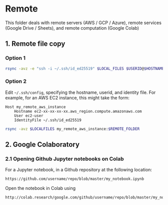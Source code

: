 # Remote

This folder deals with remote servers (AWS / GCP / Azure),
remote services (Google Drive / Sheets), and
remote computation (Google Colab)

## 1. Remote file copy

### Option 1

```bash
rsync -avz -e "ssh -i ~/.ssh/id_ed25519" $LOCAL_FILES $USERID@$HOSTNAME:$REMOTE_FOLDER
```

### Option 2

Edit `~/.ssh/config`, specifying the hostname, userid, and identity file.
For example, for an AWS EC2 instance, this might take the form:

```
Host my_remote_aws_instance
    Hostname ec2-xx-xx-xx-xx.aws_region.compute.amazonaws.com
    User ec2-user
    IdentityFile ~/.ssh/id_ed25519
```

```bash
rsync -avz $LOCALFILES my_remote_aws_instance:$REMOTE_FOLDER
```

## 2. Google Colaboratory

### 2.1 Opening Github Jupyter notebooks on Colab

For a Jupyter notebook, in a Github repository at the following location:

```
https://github.com/username/repo/blob/master/my_notebook.ipynb
```

Open the notebook in Colab using

```
http://colab.research/google.com/github/username/repo/blob/master/my_notebook.ipynb
```
